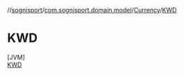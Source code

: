 //[sognisport](../../../../index.md)/[com.sognisport.domain.model](../../index.md)/[Currency](../index.md)/[KWD](index.md)

# KWD

[JVM]\
[KWD](index.md)
